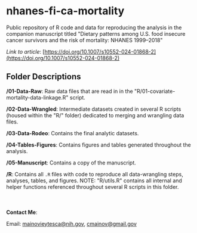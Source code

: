 # nhanes-fi-ca-mortality

Public repository of R code and data for reproducing the analysis in the companion manuscript titled "Dietary patterns among U.S. food insecure cancer survivors and the risk of mortality: NHANES 1999–2018"

*Link to article*: [https://doi.org/10.1007/s10552-024-01868-2](https://doi.org/10.1007/s10552-024-01868-2)

## Folder Descriptions

**/01-Data-Raw**: Raw data files that are read in in the "R/01-covariate-mortality-data-linkage.R" script.

**/02-Data-Wrangled**: Intermediate datasets created in several R scripts (housed within the "R/" folder) dedicated to merging and wrangling data files.

**/03-Data-Rodeo**: Contains the final analytic datasets.

**/04-Tables-Figures**: Contains figures and tables generated throughout the analysis.

**/05-Manuscript**: Contains a copy of the manuscript.

**/R**: Contains all `.R` files with code to reproduce all data-wrangling steps, analyses, tables, and figures. NOTE: "R/utils.R" contains all internal and helper functions referenced throughout several R scripts in this folder.
\
\
\
\
**Contact Me**:

Email: [mainovieytesca\@nih.gov](mailto:mainovieytesca@nih.gov), [cmainov\@gmail.gov](mailto:cmainov@gmail.com)